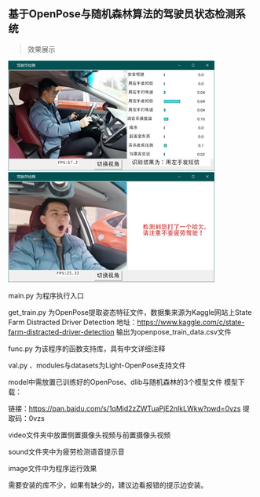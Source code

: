 ## 基于OpenPose与随机森林算法的驾驶员状态检测系统

>效果展示  
<img src="https://github.com/Dou-noki/Driver-detection-based-on-OpenPose-and-RandomForest/blob/main/image/1.jpg?raw=true" width="420" height="224"/>
<img src="https://github.com/Dou-noki/Driver-detection-based-on-OpenPose-and-RandomForest/blob/main/image/12.jpg?raw=true" width="420" height="224"/>

main.py 为程序执行入口

get_train.py 为OpenPose提取姿态特征文件，数据集来源为Kaggle网站上State Farm Distracted Driver Detection
地址：https://www.kaggle.com/c/state-farm-distracted-driver-detection
输出为openpose_train_data.csv文件

func.py 为该程序的函数支持库，具有中文详细注释

val.py 、modules与datasets为Light-OpenPose支持文件

model中需放置已训练好的OpenPose、dlib与随机森林的3个模型文件
模型下载：

链接：https://pan.baidu.com/s/1qMid2zZWTuaPjE2nIkLWkw?pwd=0vzs 
提取码：0vzs 

video文件夹中放置侧置摄像头视频与前置摄像头视频

sound文件夹中为疲劳检测语音提示音

image文件中为程序运行效果

需要安装的库不少，如果有缺少的，建议边看报错的提示边安装。
